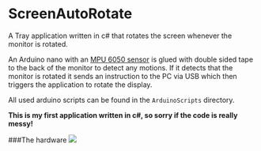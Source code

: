 # ScreenAutoRotate

A Tray application written in c# that rotates the screen whenever the monitor is rotated.

An Arduino nano with an [MPU 6050 sensor](https://playground.arduino.cc/Main/MPU-6050/) is glued with double sided tape to the back of the monitor to detect any motions.
If it detects that the monitor is rotated it sends an instruction to the PC via USB which then triggers the application to rotate the display.

All used arduino scripts can be found in the `ArduinoScripts` directory.

**This is my first application written in c#, so sorry if the code is really messy!**

###The hardware
![](arduino.jpg)
